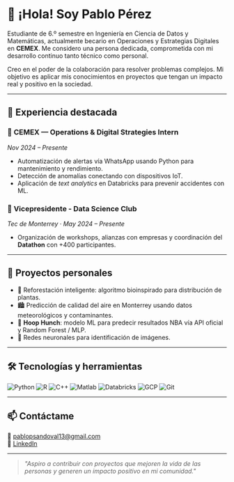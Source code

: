 # 👋 ¡Hola! Soy Pablo Pérez

Estudiante de 6.º semestre en Ingeniería en Ciencia de Datos y Matemáticas, actualmente becario en Operaciones y Estrategias Digitales en **CEMEX**. Me considero una persona dedicada, comprometida con mi desarrollo continuo tanto técnico como personal.

Creo en el poder de la colaboración para resolver problemas complejos. Mi objetivo es aplicar mis conocimientos en proyectos que tengan un impacto real y positivo en la sociedad.

---

## 🚀 Experiencia destacada

### 💼 **CEMEX** — Operations & Digital Strategies Intern  
*Nov 2024 – Presente*  
- Automatización de alertas vía WhatsApp usando Python para mantenimiento y rendimiento.  
- Detección de anomalías conectando con dispositivos IoT.  
- Aplicación de *text analytics* en Databricks para prevenir accidentes con ML.

### 👥 **Vicepresidente - Data Science Club**  
*Tec de Monterrey · May 2024 – Presente*  
- Organización de workshops, alianzas con empresas y coordinación del **Datathon** con +400 participantes.

---

## 🧠 Proyectos personales

- 🌳 Reforestación inteligente: algoritmo bioinspirado para distribución de plantas.  
- 🏙 Predicción de calidad del aire en Monterrey usando datos meteorológicos y contaminantes.  
- 🏀 **Hoop Hunch**: modelo ML para predecir resultados NBA vía API oficial y Random Forest / MLP.  
- 🧠 Redes neuronales para identificación de imágenes.

---

## 🛠 Tecnologías y herramientas

![Python](https://img.shields.io/badge/Python-3776AB?style=for-the-badge&logo=python&logoColor=white)
![R](https://img.shields.io/badge/R-276DC3?style=for-the-badge&logo=r&logoColor=white)
![C++](https://img.shields.io/badge/C++-00599C?style=for-the-badge&logo=cplusplus&logoColor=white)
![Matlab](https://img.shields.io/badge/MATLAB-e16737?style=for-the-badge&logo=mathworks&logoColor=white)
![Databricks](https://img.shields.io/badge/Databricks-FF3621?style=for-the-badge&logo=databricks&logoColor=white)
![GCP](https://img.shields.io/badge/Google%20Cloud-4285F4?style=for-the-badge&logo=googlecloud&logoColor=white)
![Git](https://img.shields.io/badge/Git-F05032?style=for-the-badge&logo=git&logoColor=white)

---

## 📫 Contáctame

📧 pablopsandoval13@gmail.com  
🔗 [LinkedIn](https://linkedin.com/in/pablo-pérez-sandoval-24aa38315)

---

> *"Aspiro a contribuir con proyectos que mejoren la vida de las personas y generen un impacto positivo en mi comunidad."*

